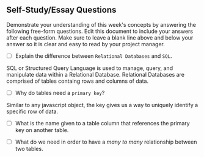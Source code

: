 ## Self-Study/Essay Questions

Demonstrate your understanding of this week's concepts by answering the following free-form questions. Edit this document to include your answers after each question. Make sure to leave a blank line above and below your answer so it is clear and easy to read by your project manager.

- [ ] Explain the difference between `Relational Databases` and `SQL`.

SQL or Structured Query Language is used to manage, query, and manipulate data within a Relational Database. 
Relational Databases are comprised of tables containg rows and columns of data. 

- [ ] Why do tables need a `primary key`?

Similar to any javascript object, the key gives us a way to uniquely identify a specific row of data. 

- [ ] What is the name given to a table column that references the primary key on another table.


- [ ] What do we need in order to have a _many to many_ relationship between two tables.